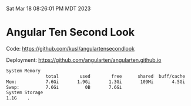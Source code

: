 Sat Mar 18 08:26:01 PM MDT 2023

# Angular Ten Second Look

Code: https://github.com/kusl/angulartensecondlook

Deployment: https://github.com/angularten/angularten.github.io

```bash
System Memory
               total        used        free      shared  buff/cache   available
Mem:           7.6Gi       1.9Gi       1.3Gi       109Mi       4.5Gi       5.3Gi
Swap:          7.6Gi          0B       7.6Gi
System Storage
1.1G	.
```
